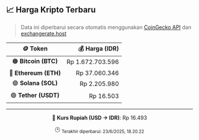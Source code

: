 

<!-- HARGA_KRIPTO -->
## 📈 Harga Kripto Terbaru

> Data ini diperbarui secara otomatis menggunakan [CoinGecko API](https://www.coingecko.com/) dan [exchangerate.host](https://exchangerate.host/)

<div align="center">

| 🪙 Token | 💰 Harga (IDR) |
|:------:|---------------:|
| 🟠 **Bitcoin (BTC)**   | Rp 1.672.703.596 |
| 🔵 **Ethereum (ETH)**  | Rp 37.060.346 |
| 🟣 **Solana (SOL)**    | Rp 2.205.980 |
| 🟢 **Tether (USDT)**   | Rp 16.503 |

---

💱 **Kurs Rupiah (USD → IDR)**: Rp 16.493

🕒 <sub>Terakhir diperbarui: 23/6/2025, 18.20.22</sub>

</div>
<!-- /HARGA_KRIPTO -->